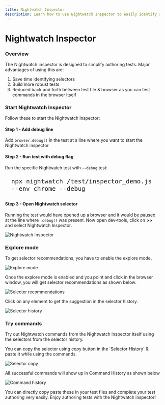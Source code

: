 ```yaml
---
title: Nightwatch Inspector
description: Learn how to use Nightwatch Inspector to easily identify selectors for authoring tests
---
```


<div class="page-header"><h1>Nightwatch Inspector</h1></div>

### Overview

The Nightwatch inspector is designed to simplify authoring tests. Major advantages of using this are:

1. Save time identifying selectors
2. Build more robust tests 
3. Reduced back and forth between test file & browser as you can test commands in the browser itself

### Start Nightwatch Inspector

Follow these to start the Nightwatch Inspector:

#### Step 1 - Add debug line

Add `browser.debug()` in the test at a line where you want to start the Nightwatch inspector.

#### Step 2 - Run test with debug flag

Run the specific Nightwatch test with `--debug` test:

<pre style="max-width: 800px; border-radius: 10px; padding: 10px 20px"><code class="language-bash" style="font-size: 20px">npx nightwatch /test/inspector_demo.js --env chrome --debug</code></pre>

#### Step 3 - Open Nightwatch selector

Running the test would have opened up a browser and it would be paused at the line where `.debug()` was present. Now open dev-tools, click on __>>__ and select Nightwatch Inspector.

![Nightwatch Inspector][image-1]

### Explore mode

To get selector recommendations, you have to enable the explore mode. 

![Explore mode][image-2]

Once the explore mode is enabled and you point and click in the browser window, you will get selector recommendations as shown below:

![Selector recommendations][image-3]

Click on any element to get the suggestion in the selector history.

![Selector history][image-4]

### Try commands

Try out Nightwatch commands from the Nightwatch Inspector itself using the selectors from the selector history.

<div class="alert alert-info">
You can copy the selector using copy button in the `Selector History` & paste it while using the commands.
</div>

![Selector copy][image-5]

All successful commands will show up in Command History as shown below

![Command history][image-6]

You can directly copy paste these in your test files and complete your test authoring very easily. Enjoy authoring tests with the Nightwatch inspector!

[image-1]:  https://github.com/nightwatchjs/nightwatch-docs/assets/1677755/167f04bd-4bbc-46c7-b582-cff875eae7ac 
[image-2]:  https://github.com/nightwatchjs/nightwatch-docs/assets/1677755/a4b0f1e3-72a6-4d4e-8e34-bdf0d744c8e7
[image-3]:  https://github.com/nightwatchjs/nightwatch-docs/assets/1677755/63e7dd88-2df4-4f5a-b842-81bff3c2aa9f
[image-4]:  https://github.com/nightwatchjs/nightwatch-docs/assets/1677755/fb6d17d0-0391-4b3a-94cc-c735ae54b559
[image-5]:  https://github.com/nightwatchjs/nightwatch-docs/assets/1677755/842bd935-3271-4466-b2d4-6d407e7dfba8
[image-6]:  https://github.com/nightwatchjs/nightwatch-docs/assets/1677755/5a4596d2-5ebc-4007-a783-673959110100
